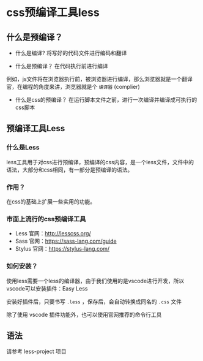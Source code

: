 # css预编译工具less

## 什么是预编译？

- 什么是编译?
将写好的代码文件进行编码和翻译

- 什么是预编译？
在代码执行前进行编译

例如，js文件将在浏览器执行前，被浏览器进行编译，那么浏览器就是一个翻译官，在编程的角度来讲，浏览器就是个 `编译器` (complier)

- 什么是css的预编译？
在运行脚本文件之前，进行一次编译并编译成可执行的css脚本

## 预编译工具Less

### 什么是Less
less工具用于对css进行预编译，预编译的css内容，是一个less文件，文件中的语法，大部分和css相同，有一部分是预编译的语法。

### 作用？
在css的基础上扩展一些实用的功能。

### 市面上流行的css预编译工具
- Less 官网：http://lesscss.org/
- Sass 官网：https://sass-lang.com/guide
- Stylus 官网：https://stylus-lang.com/

### 如何安装？
使用less需要一个less的编译器，由于我们使用的是vscode进行开发，所以vscode可以安装插件：Easy Less

安装好插件后，只要书写 `.less` ，保存后，会自动转换成同名的 `.css` 文件

除了使用 vscode 插件功能外，也可以使用官网推荐的命令行工具

## 语法
请参考 less-project 项目